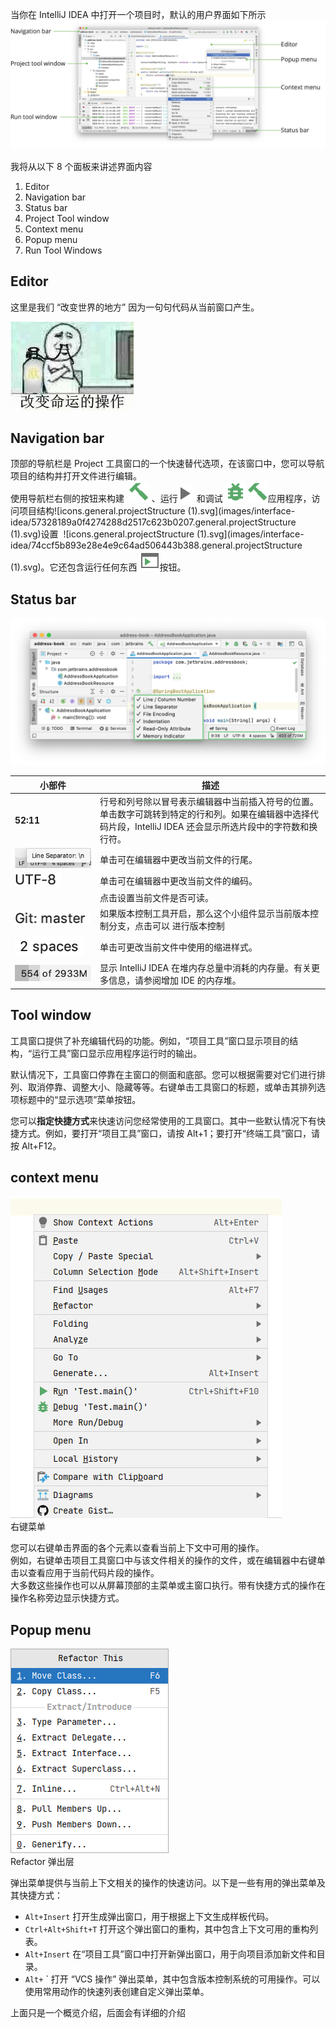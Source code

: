 当你在 IntelliJ IDEA 中打开一个项目时，默认的用户界面如下所示<br />![ij_mainWindow_default.png](images/interface-idea/1b08d8abb6630e173a2597f4b65a1148.png)

我将从以下 8 个面板来讲述界面内容

1. Editor
1. Navigation bar
1. Status bar
1. Project Tool window
1. Context menu
1. Popup menu
1. Run Tool Windows

## Editor

这里是我们 “改变世界的地方” 因为一句句代码从当前窗口产生。

![](images/interface-idea/2bcc76f2e09e9d6fde6d9e5ddbf76f71.png)

## Navigation bar

顶部的导航栏是 Project 工具窗口的一个快速替代选项，在该窗口中，您可以导航项目的结构并打开文件进行编辑。<br />使用导航栏右侧的按钮来构建  ![icons.actions.compile.svg](images/interface-idea/159461edb5604fd7f7122f95fbb310b0.actions.compile.svg) 、运行![icons.toolwindows.toolWindowRun.svg](images/interface-idea/0e7ce3e9cfa253ff23cfeee21ba1f051.toolwindows.toolWindowRun.svg) 和调试 ![icons.actions.startDebugger.svg](images/interface-idea/9c34a5a8ce5f6c9e079298e58378bdb0.actions.startDebugger.svg) ![icons.actions.compile.svg](images/interface-idea/d9fcdfc9049a8fed881732328eaf7a7e.actions.compile.svg)应用程序，访问项目结构![icons.general.projectStructure (1).svg](images/interface-idea/57328189a0f4274288d2517c623b0207.general.projectStructure (1).svg)设置  ![icons.general.projectStructure (1).svg](images/interface-idea/74ccf5b893e28e4e9c64ad506443b388.general.projectStructure (1).svg)。它还包含运行任何东西 ![icons.actions.run_anything.svg](images/interface-idea/435837fdfad1b6e91b5ddbbadbf6044d.actions.run_anything.svg)按钮。

## Status bar

![ijStatusBarWidgets.png](images/interface-idea/0af44c913bff9e3ab8f1148a1980a9be.png)

| 小部件                                                                                | 描述                                                                                                                                                           |
| ------------------------------------------------------------------------------------- | -------------------------------------------------------------------------------------------------------------------------------------------------------------- |
| **52:11**                                                                             | 行号和列号除以冒号表示编辑器中当前插入符号的位置。单击数字可跳转到特定的行和列。如果在编辑器中选择代码片段，IntelliJ IDEA 还会显示所选片段中的字符数和换行符。 |
| ![uiStatusLineEnding.png](images/interface-idea/10464cab210c98e891c660bd047308b3.png) | 单击可在编辑器中更改当前文件的行尾。                                                                                                                           |
| ![image.png](images/interface-idea/afd9bcbf17b84fc5dad02f9ea330593c.png)              | 单击可在编辑器中更改当前文件的编码。                                                                                                                           |
| <br />                                                                                | 点击设置当前文件是否可读。                                                                                                                                     |
| ![image.png](images/interface-idea/27f4fc577be7c5c4746ad3bfbca99840.png)              | 如果版本控制工具开启，那么这个小组件显示当前版本控制分支，点击可以 进行版本控制                                                                                |
| ![image.png](images/interface-idea/b38a89cf5d4b936906e38e17b1e25875.png)              | 单击可更改当前文件中使用的缩进样式。                                                                                                                           |
| ![image.png](images/interface-idea/a3c8e5faf4597f5ef9385da8e3dc5577.png)              | 显示 IntelliJ IDEA 在堆内存总量中消耗的内存量。有关更多信息，请参阅增加 IDE 的内存堆。                                                                         |

## Tool window

工具窗口提供了补充编辑代码的功能。例如，“项目工具”窗口显示项目的结构，“运行工具”窗口显示应用程序运行时的输出。

默认情况下，工具窗口停靠在主窗口的侧面和底部。您可以根据需要对它们进行排列、取消停靠、调整大小、隐藏等等。右键单击工具窗口的标题，或单击其排列选项标题中的“显示选项”菜单按钮。

您可以**指定快捷方式**来快速访问您经常使用的工具窗口。其中一些默认情况下有快捷方式。例如，要打开“项目工具”窗口，请按 Alt+1；要打开“终端工具”窗口，请按 Alt+F12。

## context menu

![image.png](images/interface-idea/6496f13eeb6ff504b656a3978b73ce9f.png)<br />右键菜单

您可以右键单击界面的各个元素以查看当前上下文中可用的操作。<br />例如，右键单击项目工具窗口中与该文件相关的操作的文件，或在编辑器中右键单击以查看应用于当前代码片段的操作。<br />大多数这些操作也可以从屏幕顶部的主菜单或主窗口执行。带有快捷方式的操作在操作名称旁边显示快捷方式。

## Popup menu

![image.png](images/interface-idea/f8aaab37aca28c0fd0d2779cb259d4b2.png)<br />Refactor 弹出层

弹出菜单提供与当前上下文相关的操作的快速访问。以下是一些有用的弹出菜单及其快捷方式：

- `Alt+Insert` 打开生成弹出窗口，用于根据上下文生成样板代码。
- `Ctrl+Alt+Shift+T` 打开这个弹出窗口的重构，其中包含上下文可用的重构列表。
- `Alt+Insert` 在“项目工具”窗口中打开新弹出窗口，用于向项目添加新文件和目录。
- `Alt+` ` 打开 “VCS 操作” 弹出菜单，其中包含版本控制系统的可用操作。可以使用常用动作的快速列表创建自定义弹出菜单。

上面只是一个概览介绍，后面会有详细的介绍
